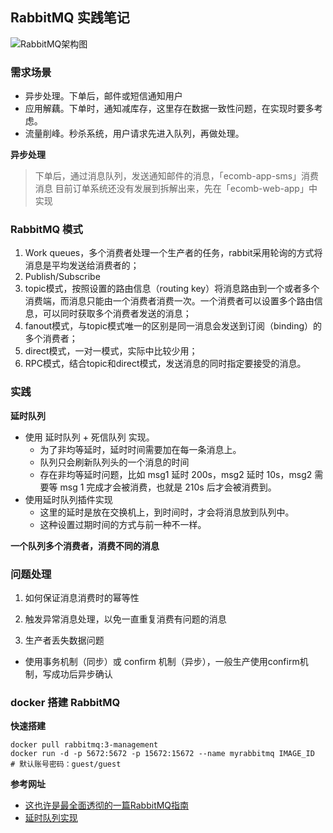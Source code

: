 ## RabbitMQ 实践笔记

![RabbitMQ架构图][doc/note/images/rabbitmq架构图.png]

### 需求场景
- 异步处理。下单后，邮件或短信通知用户
- 应用解藕。下单时，通知减库存，这里存在数据一致性问题，在实现时要多考虑。
- 流量削峰。秒杀系统，用户请求先进入队列，再做处理。

**异步处理**
> 下单后，通过消息队列，发送通知邮件的消息，「ecomb-app-sms」消费消息
目前订单系统还没有发展到拆解出来，先在「ecomb-web-app」中实现


### RabbitMQ 模式
1. Work queues，多个消费者处理一个生产者的任务，rabbit采用轮询的方式将消息是平均发送给消费者的；
2. Publish/Subscribe
3. topic模式，按照设置的路由信息（routing key）将消息路由到一个或者多个消费端，而消息只能由一个消费者消费一次。一个消费者可以设置多个路由信息，可以同时获取多个消费者发送的消息；
4. fanout模式，与topic模式唯一的区别是同一消息会发送到订阅（binding）的多个消费者；
5. direct模式，一对一模式，实际中比较少用；
6. RPC模式，结合topic和direct模式，发送消息的同时指定要接受的消息。


### 实践
**延时队列**
- 使用 延时队列 + 死信队列 实现。
    - 为了非均等延时，延时时间需要加在每一条消息上。
    - 队列只会刷新队列头的一个消息的时间
    - 存在非均等延时问题，比如 msg1 延时 200s，msg2 延时 10s，msg2 需要等 msg 1 完成才会被消费，也就是 210s 后才会被消费到。
- 使用延时队列插件实现
    - 这里的延时是放在交换机上，到时间时，才会将消息放到队列中。
    - 这种设置过期时间的方式与前一种不一样。
    
**一个队列多个消费者，消费不同的消息**


### 问题处理
1. 如何保证消息消费时的幂等性

2. 触发异常消息处理，以免一直重复消费有问题的消息

3. 生产者丢失数据问题
- 使用事务机制（同步）或 confirm 机制（异步），一般生产使用confirm机制，写成功后异步确认


### docker 搭建 RabbitMQ
**快速搭建**
```shell script
docker pull rabbitmq:3-management
docker run -d -p 5672:5672 -p 15672:15672 --name myrabbitmq IMAGE_ID
# 默认账号密码：guest/guest
```




**参考网址**
- [这也许是最全面透彻的一篇RabbitMQ指南](https://dbaplus.cn/news-141-1464-1.html)
- [延时队列实现](https://www.cnblogs.com/mfrank/p/11260355.html)

[doc/note/images/rabbitmq架构图.png]: ../images/rabbitmq架构图.png